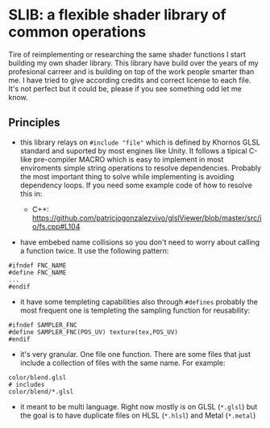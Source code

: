 # SLIB: a flexible shader library of common operations 

Tire of reimplementing or researching the same shader functions I start building my own shader library. This library have build over the years of my profesional carreer and is building on top of the work people smarter than me. I have tried to give according credits and correct license to each file. It's not perfect but it could be, please if you see something odd let me know.

## Principles

* this library relays on `#include "file"` which is defined by Khornos GLSL standard and suported by most engines like Unity. It follows a tipical C-like pre-compiler MACRO which is easy to implement in most enviroments simple string operations to resolve dependencies. Probably the most important thing to solve while implementing is avoiding dependency loops. If you need some example code of how to resolve this in:
    * C++: https://github.com/patriciogonzalezvivo/glslViewer/blob/master/src/io/fs.cpp#L104

* have embebed name collisions so you don't need to worry about calling a function twice. It use the following pattern:

```
#ifndef FNC_NAME
#define FNC_NAME
...
#endif
```

* it have some templeting capabilities also through `#defines` probably the most frequent one is templeting the sampling function for reusability:

```
#ifndef SAMPLER_FNC
#define SAMPLER_FNC(POS_UV) texture(tex,POS_UV)
#endif
```

* it's very granular. One file one function. There are some files that just include a collection of files with the same name. For example:

```
color/blend.glsl
# includes
color/blend/*.glsl
```

* it meant to be multi language. Right now mostly is on GLSL (`*.glsl`) but the goal is to have duplicate files on HLSL (`*.hlsl`) and Metal (`*.metal`)



